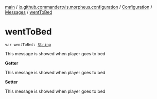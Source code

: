 [main](../../../index.md) / [io.github.commandertvis.morpheus.configuration](../../index.md) / [Configuration](../index.md) / [Messages](index.md) / [wentToBed](./went-to-bed.md)

# wentToBed

`var wentToBed: `[`String`](https://kotlinlang.org/api/latest/jvm/stdlib/kotlin/-string/index.html)

This message is showed when player goes to bed

**Getter**

This message is showed when player goes to bed

**Setter**

This message is showed when player goes to bed

